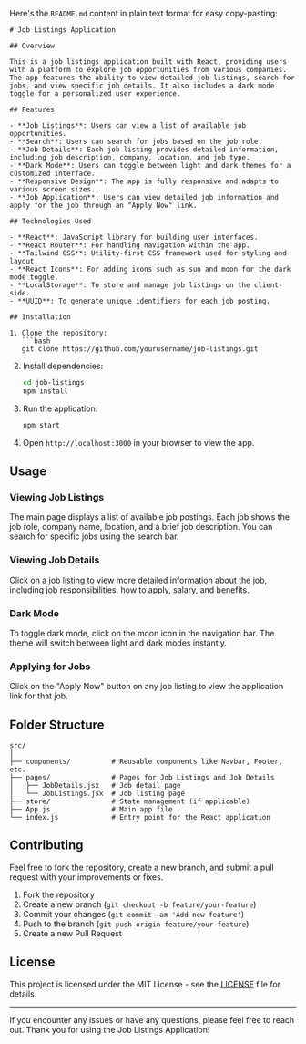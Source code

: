 Here's the `README.md` content in plain text format for easy copy-pasting:

```
# Job Listings Application

## Overview

This is a job listings application built with React, providing users with a platform to explore job opportunities from various companies. The app features the ability to view detailed job listings, search for jobs, and view specific job details. It also includes a dark mode toggle for a personalized user experience.

## Features

- **Job Listings**: Users can view a list of available job opportunities.
- **Search**: Users can search for jobs based on the job role.
- **Job Details**: Each job listing provides detailed information, including job description, company, location, and job type.
- **Dark Mode**: Users can toggle between light and dark themes for a customized interface.
- **Responsive Design**: The app is fully responsive and adapts to various screen sizes.
- **Job Application**: Users can view detailed job information and apply for the job through an "Apply Now" link.

## Technologies Used

- **React**: JavaScript library for building user interfaces.
- **React Router**: For handling navigation within the app.
- **Tailwind CSS**: Utility-first CSS framework used for styling and layout.
- **React Icons**: For adding icons such as sun and moon for the dark mode toggle.
- **LocalStorage**: To store and manage job listings on the client-side.
- **UUID**: To generate unique identifiers for each job posting.

## Installation

1. Clone the repository:
   ```bash
   git clone https://github.com/yourusername/job-listings.git
   ```

2. Install dependencies:
   ```bash
   cd job-listings
   npm install
   ```

3. Run the application:
   ```bash
   npm start
   ```

4. Open `http://localhost:3000` in your browser to view the app.

## Usage

### Viewing Job Listings
The main page displays a list of available job postings. Each job shows the job role, company name, location, and a brief job description. You can search for specific jobs using the search bar.

### Viewing Job Details
Click on a job listing to view more detailed information about the job, including job responsibilities, how to apply, salary, and benefits.

### Dark Mode
To toggle dark mode, click on the moon icon in the navigation bar. The theme will switch between light and dark modes instantly.

### Applying for Jobs
Click on the "Apply Now" button on any job listing to view the application link for that job.

## Folder Structure

```
src/
│
├── components/          # Reusable components like Navbar, Footer, etc.
├── pages/               # Pages for Job Listings and Job Details
│   ├── JobDetails.jsx   # Job detail page
│   └── JobListings.jsx  # Job listing page
├── store/               # State management (if applicable)
├── App.js               # Main app file
└── index.js             # Entry point for the React application
```

## Contributing

Feel free to fork the repository, create a new branch, and submit a pull request with your improvements or fixes.

1. Fork the repository
2. Create a new branch (`git checkout -b feature/your-feature`)
3. Commit your changes (`git commit -am 'Add new feature'`)
4. Push to the branch (`git push origin feature/your-feature`)
5. Create a new Pull Request

## License

This project is licensed under the MIT License - see the [LICENSE](LICENSE) file for details.

---

If you encounter any issues or have any questions, please feel free to reach out. Thank you for using the Job Listings Application!
```
